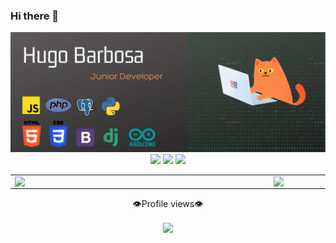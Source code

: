 ### Hi there 👋
        
<img src="./profile01.gif"/>
<div align="center">
<div> 
  <a href="https://www.linkedin.com/in/hugobsan/" target="_blank"><img src="https://img.shields.io/badge/-LinkedIn-%230077B5?style=for-the-badge&logo=linkedin&logoColor=white" target="_blank"></a>
  <a href="https://api.whatsapp.com/send?phone=5538988386658" target="_blank"><img src="https://img.shields.io/badge/WhatsApp-25D366?style=for-the-badge&logo=whatsapp&logoColor=white" target="_blank"></a> 
  <a href = "mailto:hugocorone10@gmail.com"><img src="https://img.shields.io/badge/Gmail-D14836?style=for-the-badge&logo=gmail&logoColor=white" target="_blank"></a>
</div>
</div>
        <center>
        <table>
        <tr>
        <td><img width="400px" align="left" src="https://github-readme-stats.vercel.app/api/top-langs/?username=hugobsan&hide=html&layout=compact&theme=chartreuse-dark" /></td>
        <td><img width="495px" align="left" src="https://github-readme-stats.vercel.app/api?username=hugobsan&theme=chartreuse-dark"/></td>
        </tr>
        </table>
<p align="center">👁️Profile views👁️</p>
<p align="center"><img align="center" src="https://profile-counter.glitch.me/hugobsan/count.svg" /></p>
